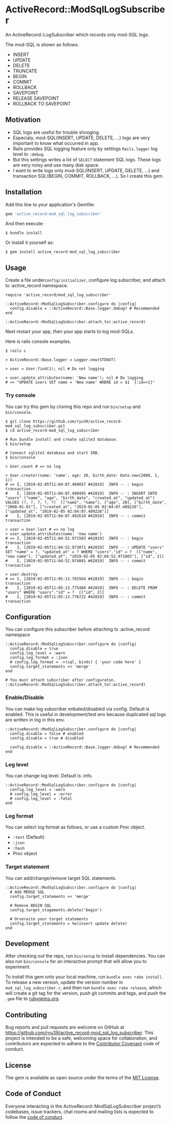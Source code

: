 # ActiveRecord::ModSqlLogSubscriber

An ActiveRecord::LogSubscriber which records only mod-SQL logs.

The mod-SQL is shown as follows.

* INSERT
* UPDATE
* DELETE
* TRUNCATE
* BEGIN
* COMMIT
* ROLLBACK
* SAVEPOINT
* RELEASE SAVEPOINT
* ROLLBACK TO SAVEPOINT

## Motivation

* SQL logs are useful for trouble shooging.
* Especialy, mod-SQL(INSERT, UPDATE, DELETE, ...) logs are very important to know what occurred in app.
* Rails provides SQL logging feature only by settings `Rails.logger` log level to `:debug`.
* But this settings writes a lot of `SELECT` statement SQL logs.
  These logs are very noisy and use many disk space.
* I want to write logs only mod-SQL(INSERT, UPDATE, DELETE, ...) and transaction SQL(BEGIN, COMMIT, ROLLBACK, ...).
  So I create this gem.

## Installation

Add this line to your application's Gemfile:

```ruby
gem 'active_record-mod_sql_log_subscriber'
```

And then execute:

    $ bundle install

Or install it yourself as:

    $ gem install active_record-mod_sql_log_subscriber

## Usage

Create a file under`config/initializer`, configure log subscriber, 
and attach to :active_record namespace.

```
require 'active_record/mod_sql_log_subscriber'

::ActiveRecord::ModSqlLogSubscriber.configure do |config|
  config.disable = ::ActiveRecord::Base.logger.debug? # Recommended
end

::ActiveRecord::ModSqlLogSubscriber.attach_to(:active_record)
```

Next restart your app, then your app starts to log mod-SQLs.

Here is rails console examples.

```
$ rails c

> ActiveRecord::Base.logger = Logger.new(STDOUT)

> user = User.find(1); nil # Do not logging

> user.update_attributes(name: 'New name'); nil # Do logging
# => "UPDATE users SET name = 'New name' WHERE id = $1  {:id=>1}"
```

### Try console

You can try this gem by cloning this repo and run `bin/setup` and `bin/console`.

```
$ git clone https://github.com/ryu39/active_record-mod_sql_log_subscriber.git
$ cd active_record-mod_sql_log_subscriber

# Run bundle install and create sqlite3 database.
$ bin/setup

# Connect sqlite3 database and start IRB.
$ bin/console

> User.count # => no log

> User.create!(name: 'name', age: 20, birth_date: Date.new(2000, 1, 1))
# => I, [2019-02-05T11:04:07.489057 #42019]  INFO -- : begin transaction
#    I, [2019-02-05T11:04:07.490495 #42019]  INFO -- : INSERT INTO "users" ("name", "age", "birth_date", "created_at", "updated_at") VALUES (?, ?, ?, ?, ?)  [["name", "name"], ["age", 20], ["birth_date", "2000-01-01"], ["created_at", "2019-02-05 02:04:07.489226"], ["updated_at", "2019-02-05 02:04:07.489226"]]
#    I, [2019-02-05T11:04:07.492610 #42019]  INFO -- : commit transaction

> user = User.last # => no log
> user.update_attributes(name: 'new name')
# => I, [2019-02-05T11:04:52.971503 #42019]  INFO -- : begin transaction
#    I, [2019-02-05T11:04:52.973071 #42019]  INFO -- : UPDATE "users" SET "name" = ?, "updated_at" = ? WHERE "users"."id" = ?  [["name", "new name"], ["updated_at", "2019-02-05 02:04:52.971865"], ["id", 2]]
#    I, [2019-02-05T11:04:52.974081 #42019]  INFO -- : commit transaction

> user.destroy
# => I, [2019-02-05T11:05:13.765564 #42019]  INFO -- : begin transaction
#    I, [2019-02-05T11:05:13.775460 #42019]  INFO -- : DELETE FROM "users" WHERE "users"."id" = ?  [["id", 2]]
#    I, [2019-02-05T11:05:13.776722 #42019]  INFO -- : commit transaction
```

## Configuration

You can configure this subscriber before attaching to :active_record namespace

```
::ActiveRecord::ModSqlLogSubscriber.configure do |config|
  config.disable = true
  config.log_level = :warn
  config.log_format = :json
  # config.log_format = ->(sql, binds) { 'your code here' }
  config.target_statements << 'merge'
end

# You must attach subscriber after configuraton.
::ActiveRecord::ModSqlLogSubscriber.attach_to(:active_record)
```

### Enable/Disable

You can make log subscriber enbaled/disabled via config. Default is enabled.
This is useful in development/test env because duplicated sql logs are written in log in this env.

```
::ActiveRecord::ModSqlLogSubscriber.configure do |config|
  config.disable = false # enabled
  config.disable = true # disabled
  
  config.disable = ::ActiveRecord::Base.logger.debug? # Recommended
end
```

### Log level

You can change log level. Default is :info.

```
::ActiveRecord::ModSqlLogSubscriber.configure do |config|
  config.log_level = :warn
  # config.log_level = :error
  # config.log_level = :fatal
end
```

### Log format

You can select log format as follows, or use a custom Proc object.

* `:text` (Default)
* `:json`
* `:hash`
* Proc object

### Target statement

You can add/change/remove target SQL statements.

```
::ActiveRecord::ModSqlLogSubscriber.configure do |config|
  # Add MERGE SQL
  config.target_statements << 'merge' 
  
  # Remove BEGIN SQL
  config.target_stagements.delete('begin')
  
  # Orverwite your target statements
  config.target_statements = %w(insert update delete)
end
```

## Development

After checking out the repo, run `bin/setup` to install dependencies. 
You can also run `bin/console` for an interactive prompt that will allow you to experiment.

To install this gem onto your local machine, run `bundle exec rake install`. 
To release a new version, update the version number in `mod_sql_log_subscriber.r`, 
and then run `bundle exec rake release`, which will create a git tag for the version, 
push git commits and tags, and push the `.gem` file to [rubygems.org](https://rubygems.org).

## Contributing

Bug reports and pull requests are welcome on GitHub at https://github.com/ryu39/active_record-mod_sql_log_subscriber. 
This project is intended to be a safe, welcoming space for collaboration, 
and contributors are expected to adhere to the [Contributor Covenant](http://contributor-covenant.org) code of conduct.

## License

The gem is available as open source under the terms of the [MIT License](https://opensource.org/licenses/MIT).

## Code of Conduct

Everyone interacting in the ActiveRecord::ModSqlLogSubscriber project’s codebases, issue trackers, 
chat rooms and mailing lists is expected to follow the [code of conduct](https://github.com/ryu39/active_record-mod_sql_log_subscriber/blob/master/CODE_OF_CONDUCT.md).
